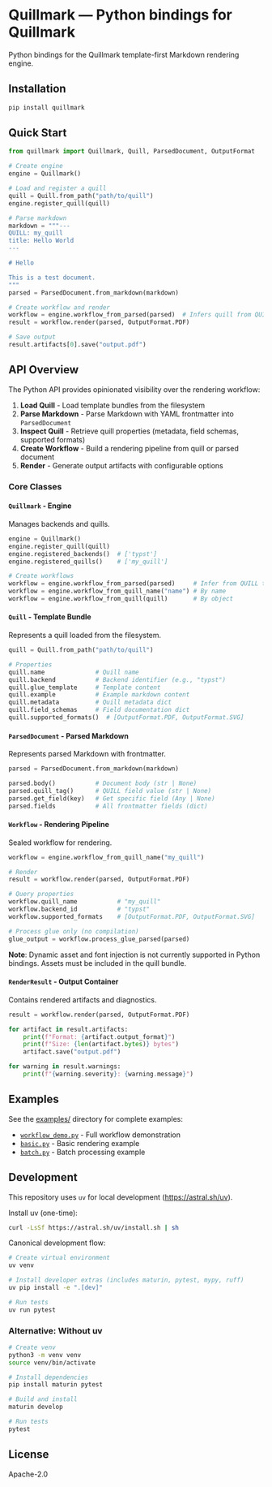 # Quillmark — Python bindings for Quillmark

Python bindings for the Quillmark template-first Markdown rendering engine.

## Installation

```bash
pip install quillmark
```

## Quick Start

```python
from quillmark import Quillmark, Quill, ParsedDocument, OutputFormat

# Create engine
engine = Quillmark()

# Load and register a quill
quill = Quill.from_path("path/to/quill")
engine.register_quill(quill)

# Parse markdown
markdown = """---
QUILL: my_quill
title: Hello World
---

# Hello

This is a test document.
"""
parsed = ParsedDocument.from_markdown(markdown)

# Create workflow and render
workflow = engine.workflow_from_parsed(parsed)  # Infers quill from QUILL tag
result = workflow.render(parsed, OutputFormat.PDF)

# Save output
result.artifacts[0].save("output.pdf")
```

## API Overview

The Python API provides opinionated visibility over the rendering workflow:

1. **Load Quill** - Load template bundles from the filesystem
2. **Parse Markdown** - Parse Markdown with YAML frontmatter into `ParsedDocument`
3. **Inspect Quill** - Retrieve quill properties (metadata, field schemas, supported formats)
4. **Create Workflow** - Build a rendering pipeline from quill or parsed document
5. **Render** - Generate output artifacts with configurable options

### Core Classes

#### `Quillmark` - Engine

Manages backends and quills.

```python
engine = Quillmark()
engine.register_quill(quill)
engine.registered_backends()  # ['typst']
engine.registered_quills()    # ['my_quill']

# Create workflows
workflow = engine.workflow_from_parsed(parsed)     # Infer from QUILL tag
workflow = engine.workflow_from_quill_name("name") # By name
workflow = engine.workflow_from_quill(quill)       # By object
```

#### `Quill` - Template Bundle

Represents a quill loaded from the filesystem.

```python
quill = Quill.from_path("path/to/quill")

# Properties
quill.name              # Quill name
quill.backend           # Backend identifier (e.g., "typst")
quill.glue_template     # Template content
quill.example           # Example markdown content
quill.metadata          # Quill metadata dict
quill.field_schemas     # Field documentation dict
quill.supported_formats()  # [OutputFormat.PDF, OutputFormat.SVG]
```

#### `ParsedDocument` - Parsed Markdown

Represents parsed Markdown with frontmatter.

```python
parsed = ParsedDocument.from_markdown(markdown)

parsed.body()           # Document body (str | None)
parsed.quill_tag()      # QUILL field value (str | None)
parsed.get_field(key)   # Get specific field (Any | None)
parsed.fields           # All frontmatter fields (dict)
```

#### `Workflow` - Rendering Pipeline

Sealed workflow for rendering.

```python
workflow = engine.workflow_from_quill_name("my_quill")

# Render
result = workflow.render(parsed, OutputFormat.PDF)

# Query properties
workflow.quill_name           # "my_quill"
workflow.backend_id           # "typst"
workflow.supported_formats    # [OutputFormat.PDF, OutputFormat.SVG]

# Process glue only (no compilation)
glue_output = workflow.process_glue_parsed(parsed)
```

**Note**: Dynamic asset and font injection is not currently supported in Python bindings. Assets must be included in the quill bundle.

#### `RenderResult` - Output Container

Contains rendered artifacts and diagnostics.

```python
result = workflow.render(parsed, OutputFormat.PDF)

for artifact in result.artifacts:
    print(f"Format: {artifact.output_format}")
    print(f"Size: {len(artifact.bytes)} bytes")
    artifact.save("output.pdf")

for warning in result.warnings:
    print(f"{warning.severity}: {warning.message}")
```

## Examples

See the [examples/](examples/) directory for complete examples:

- [`workflow_demo.py`](examples/workflow_demo.py) - Full workflow demonstration
- [`basic.py`](examples/basic.py) - Basic rendering example
- [`batch.py`](examples/batch.py) - Batch processing example

## Development

This repository uses `uv` for local development (https://astral.sh/uv).

Install uv (one-time):

```zsh
curl -LsSf https://astral.sh/uv/install.sh | sh
```

Canonical development flow:

```zsh
# Create virtual environment
uv venv

# Install developer extras (includes maturin, pytest, mypy, ruff)
uv pip install -e ".[dev]"

# Run tests
uv run pytest
```

### Alternative: Without uv

```bash
# Create venv
python3 -m venv venv
source venv/bin/activate

# Install dependencies
pip install maturin pytest

# Build and install
maturin develop

# Run tests
pytest
```

## License

Apache-2.0